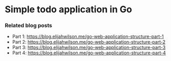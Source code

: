 # Simple todo application in Go

### Related blog posts
- Part 1: https://blog.elijahwilson.me/go-web-application-structure-part-1
- Part 2: https://blog.elijahwilson.me/go-web-application-structure-part-2
- Part 3: https://blog.elijahwilson.me/go-web-application-structure-part-3
- Part 4: https://blog.elijahwilson.me/go-web-application-structure-part-4
